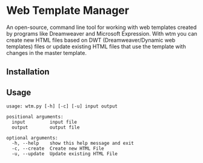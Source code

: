 # Web Template Manager

An open-source, command line tool for working with web templates created by programs like Dreamweaver and Microsoft Expression.  With wtm you can create new HTML files based on DWT (Dreamweaver/Dynamic web templates) files or update existing HTML files that use the template with changes in the master template.

## Installation

## Usage

```
usage: wtm.py [-h] [-c] [-u] input output

positional arguments:
  input         input file
  output        output file

optional arguments:
  -h, --help    show this help message and exit
  -c, --create  Create new HTML File
  -u, --update  Update existing HTML File
```
